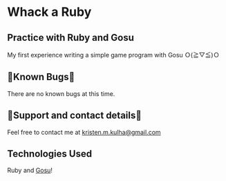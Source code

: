 # Whack a Ruby

## Practice with Ruby and Gosu

My first experience writing a simple game program with Gosu Ｏ(≧▽≦)Ｏ


## 🐛Known Bugs🐛

There are no known bugs at this time.

## 📧Support and contact details📧

Feel free to contact me at kristen.m.kulha@gmail.com

## Technologies Used

Ruby and [Gosu](https://github.com/gosu/gosu)!

